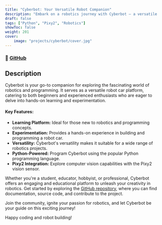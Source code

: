 ```yaml
---
title: "Cyberbot: Your Versatile Robot Companion"
description: "Embark on a robotics journey with Cyberbot – a versatile robot car designed for learning and experimenting with programming and robotics concepts."
draft: false
tags: ["Python", "Pixy2", "Robotics"]
showToc: false
weight: 201
cover:
    image: "projects/cyberbot/cover.jpg"
--- 
```


### 🔗 [GitHub](https://github.com/Omar-Ebrahim-1/Cyberbot)

## Description
Cyberbot is your go-to companion for exploring the fascinating world of robotics and programming. It serves as a versatile robot car platform, catering to both beginners and experienced enthusiasts who are eager to delve into hands-on learning and experimentation.

#### Key Features:
- **Learning Platform:** Ideal for those new to robotics and programming concepts.
- **Experimentation:** Provides a hands-on experience in building and programming a robot car.
- **Versatility:** Cyberbot's versatility makes it suitable for a wide range of robotics projects.
- **Python-Powered:** Program Cyberbot using the popular Python programming language.
- **Pixy2 Integration:** Explore computer vision capabilities with the Pixy2 vision sensor.

Whether you're a student, educator, hobbyist, or professional, Cyberbot offers an engaging and educational platform to unleash your creativity in robotics. Get started by exploring the [GitHub repository](https://github.com/Omar-Ebrahim-1/Cyberbot), where you can find documentation, source code, and contribute to the project.

Join the community, ignite your passion for robotics, and let Cyberbot be your guide on this exciting journey!

Happy coding and robot building!
